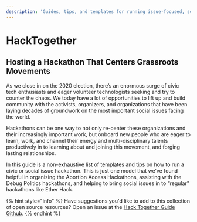 ```yaml
---
description: 'Guides, tips, and templates for running issue-focused, social good hackathons.'
---
```


# HackTogether

## Hosting a Hackathon That Centers Grassroots Movements 

As we close in on the 2020 election, there’s an enormous surge of civic tech enthusiasts and eager volunteer technologists seeking and try to counter the chaos. We today have a lot of opportunities to lift up and build community with the activists, organizers, and organizations that have been laying decades of groundwork on the most important social issues facing the world.

Hackathons can be one way to not only re-center these organizations and their increasingly important work, but onboard new people who are eager to learn, work, and channel their energy and multi-disciplinary talents productively in to learning about and joining this movement, and forging lasting relationships.

In this guide is a non-exhaustive list of templates and tips on how to run a civic or social issue hackathon. This is just one model that we’ve found helpful in organizing the Abortion Access Hackathons, assisting with the Debug Politics hackathons, and helping to bring social issues in to “regular” hackathons like Ether Hack.

{% hint style="info" %}
Have suggestions you'd like to add to this collection of open source resources? Open an issue at the [Hack Together Guide Github](https://github.com/kate-rose/HackTogether).
{% endhint %}



